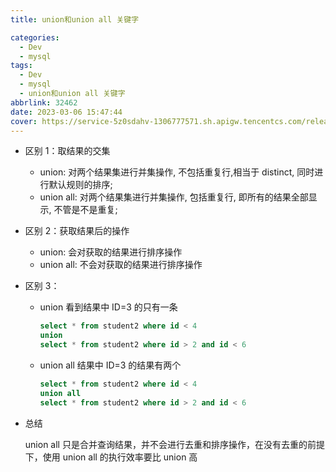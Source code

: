 ```yaml
---
title: union和union all 关键字

categories:
  - Dev
  - mysql
tags:
  - Dev
  - mysql
  - union和union all 关键字
abbrlink: 32462
date: 2023-03-06 15:47:44
cover: https://service-5z0sdahv-1306777571.sh.apigw.tencentcs.com/release/?uuid=cfcd3dbc4ee7436ca0803998ff4faf56
---
```


- 区别 1：取结果的交集
  - union: 对两个结果集进行并集操作, 不包括重复行,相当于 distinct, 同时进行默认规则的排序;
  - union all: 对两个结果集进行并集操作, 包括重复行, 即所有的结果全部显示, 不管是不是重复;
- 区别 2：获取结果后的操作

  - union: 会对获取的结果进行排序操作
  - union all: 不会对获取的结果进行排序操作

- 区别 3：

  - union 看到结果中 ID=3 的只有一条
    ```sql
    select * from student2 where id < 4
    union
    select * from student2 where id > 2 and id < 6
    ```
  - union all 结果中 ID=3 的结果有两个

    ```sql
    select * from student2 where id < 4
    union all
    select * from student2 where id > 2 and id < 6
    ```

- 总结

  union all 只是合并查询结果，并不会进行去重和排序操作，在没有去重的前提下，使用 union all 的执行效率要比 union 高